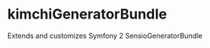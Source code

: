kimchiGeneratorBundle
=====================

Extends and customizes Symfony 2 SensioGeneratorBundle
